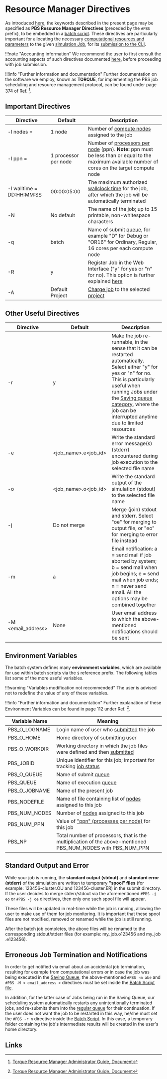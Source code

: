 # Resource Manager Directives

As introduced [here](general-structure.md#3.-directives), the keywords described in the present page may be specified as **PBS Resource Manager Directives** (preceded by the `#PBS` prefix), to be embedded in a [batch script](overview.md). These directives are particularly important for allocating the necessary [computational resources and parameters](../../infrastructure/compute/parameters.md) to the given [simulation Job](../../jobs/overview.md), for its [submission to the CLI](../overview.md).

!!!note "Accounting information"
    We recommend the user to first consult the accounting aspects of such directives documented [here](../accounting.md), before proceeding with job submission.

!!!info "Further information and documentation"
    Further documentation on the software we employ, known as **TORQUE**, for implementing the PBS job scheduling and resource management protocol, can be found under page 374 of Ref. [^1].

## Important Directives

|   Directive   |  Default | Description |
| ------------------|------------------|------------------|
| -l nodes = <number nodes>  |  1 node   | Number of [compute nodes](../../infrastructure/compute/parameters.md#nodes-/-ppn) assigned to the job  |
| -l ppn = <processors per node> | 1 processor per node | Number of [processors per node](../../infrastructure/compute/parameters.md#nodes-/-ppn) (ppn). **Note:** ppn must be less than or equal to the maximum available number of cores on the target compute node |
| -l walltime = <DD:HH:MM:SS> |  00:00:05:00  |  The maximum authorized [wallclock time](../../infrastructure/compute/parameters.md#time-limit) for the job, after which the job will be automatically terminated |
| -N <Name of job script> | No default  |  The name of the job; up to 15 printable, non-whitespace characters |
| -q <queue code>  |  batch  |  Name of submit [queue](../../infrastructure/resource/queues.md), for example "D" for Debug or "OR16" for Ordinary, Regular, 16 cores per each compute node  |
| -R  <y or n>     |      y           | Register Job in the Web Interface ("y" for yes or "n" for no). This option is further explained [here](../accounting.md#register-jobs-in-web-interface) |
| -A <Project Name> | Default Project |  [Charge job](../../accounts/payments-charges.md) to the selected [project](../../jobs/projects.md) |

## Other Useful Directives

|   Directive   |  Default | Description |
| ------------------|------------------|------------------|
| -r  <y or n>     |      y           | Make the job re-runnable, in the sense that it can be restarted automatically. Select either "y" for yes or "n" for no. This is particularly useful when running Jobs under the [Saving queue category](../../infrastructure/resource/category.md), where the job can be interrupted anytime due to limited resources |     
| -e <filename>     |   &lt;job_name&gt;.e&lt;job_id&gt; | Write the standard error message(s) (stderr) encountered during job execution to the selected file name |
| -o <filename>     |  &lt;job_name&gt;.o&lt;job_id&gt; | Write the standard output of the simulation (stdout) to the selected file name |
| -j <oe or eo>      | Do not merge  | Merge (join) stdout and stderr. Select "oe" for merging to output file, or "eo" for merging to error file instead | 
| -m <a or b or e or n> |  a  | Email notification: a = send mail if job aborted by system; b = send mail when job begins; e = send mail when job ends; n = never send email. All the options may be combined together |
| -M <email_address> |  None  | User email address to which the above-mentioned notifications should be sent |

## Environment Variables

The batch system defines many **environment variables**, which are available for use within batch scripts via the `$` reference prefix. The following tables list some of the more useful variables.
 
!!!warning "Variables modification not recommended" 
    The user is advised not to redefine the value of any of these variables.
    
!!!info "Further information and documentation"
    Further explanation of these Environment Variables can be found in page 112 under Ref. [^1].

| Variable Name   | Meaning |
| --------------- | -------------|
| PBS_O_LOGNAME   | Login name of user who [submitted](../actions/submit.md) the job |
| PBS_O_HOME      | Home directory of submitting user    |
| PBS_O_WORKDIR   | Working directory in which the job files were defined and then [submitted](../actions/submit.md) |
| PBS_JOBID       | Unique identifier for this job; important for tracking [job status](../actions/check-status.md) |
| PBS_O_QUEUE     | Name of submit [queue](../../infrastructure/resource/queues.md) |
| PBS_QUEUE       | Name of execution [queue](../../infrastructure/resource/queues.md)  |
| PBS_O_JOBNAME   | Name of the present job |
| PBS_NODEFILE    | Name of file containing list of [nodes](../../infrastructure/compute/parameters.md#nodes-/-ppn) assigned to this job |
| PBS_NUM_NODES   | Number of [nodes](../../infrastructure/compute/parameters.md#nodes-/-ppn) assigned to this job  |
| PBS_NUM_PPN     | Value of ["ppn" (processes per node)](../../infrastructure/compute/parameters.md#nodes-/-ppn) for this job |
| PBS_NP          | Total number of processors, that is the multiplication of the above-mentioned PBS_NUM_NODES with PBS_NUM_PPN |

## Standard Output and Error

While your job is running, the **standard output (stdout)** and **standard error (stderr)** of the simulation are written to temporary **"spool" files** (for example: 123456-cluster.OU and 123456-cluster.ER) in the submit directory. If the user decides to merge stderr/stdout via the aforementioned `#PBS -j eo` or `#PBS -j oe` directives, then only one such spool file will appear.

These files will be updated in real-time while the job is running, allowing the user to make use of them for job monitoring. It is important that these spool files are not modified, removed or renamed while the job is still running.

After the batch job completes, the above files will be renamed to the corresponding stdout/stderr files (for example: my_job.o123456 and my_job .e123456).

## Erroneous Job Termination and Notifications

In order to get notified via email about an accidental job termination, resulting for example from computational errors or in case the job was being executed in the [Saving Queue](../../infrastructure/resource/category.md), the above-mentioned `#PBS -m abe` and `#PBS -M < email_address >` directives must be set inside the [Batch Script file](overview.md). 

In addition, for the latter case of Jobs being run in the Saving Queue, our scheduling system automatically restarts any unintentionally terminated jobs, and re-submits them into the [regular queue](../../infrastructure/resource/category.md) for their continuation. If the user does not want the job to be restarted in this way, he/she must set the `#PBS -r n` directive inside the [Batch Script](overview.md). In this case, a temporary folder containing the job's intermediate results will be created in the user's home directory.

## Links

[^1]: [Torque Resource Manager Administrator Guide, Document](http://docs.adaptivecomputing.com/torque/6-1-2/adminGuide/torqueAdminGuide-6.1.2.pdf)
